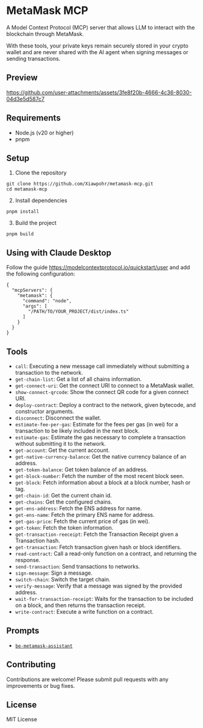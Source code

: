 # MetaMask MCP

A Model Context Protocol (MCP) server that allows LLM to interact with the blockchain through MetaMask.

With these tools, your private keys remain securely stored in your crypto wallet and are never shared with the AI agent when signing messages or sending transactions.

## Preview

https://github.com/user-attachments/assets/3fe8f20b-4666-4c36-8030-04d3e5d587c7

## Requirements
- Node.js (v20 or higher)
- pnpm

## Setup

1. Clone the repository
```
git clone https://github.com/Xiawpohr/metamask-mcp.git
cd metamask-mcp
```

2. Install dependencies
```
pnpm install
```

3. Build the project
```
pnpm build
```

## Using with Claude Desktop

Follow the guide https://modelcontextprotocol.io/quickstart/user and add the following configuration:

```
{
  "mcpServers": {
    "metamask": {
      "command": "node",
      "args": [
        "/PATH/TO/YOUR_PROJECT/dist/index.ts"
      ]
    }
  }
}
```

## Tools

- `call`: Executing a new message call immediately without submitting a transaction to the network.
- `get-chain-list`: Get a list of all chains information.
- `get-connect-uri`: Get the connect URI to connect to a MetaMask wallet.
- `show-connect-qrcode`: Show the connect QR code for a given connect URI.
- `deploy-contract`: Deploy a contract to the network, given bytecode, and constructor arguments.
- `disconnect`: Disconnect the wallet.
- `estimate-fee-per-gas`: Estimate for the fees per gas (in wei) for a transaction to be likely included in the next block.
- `estimate-gas`: Estimate the gas necessary to complete a transaction without submitting it to the network.
- `get-account`: Get the current account.
- `get-native-currency-balance`: Get the native currency balance of an address.
- `get-token-balance`: Get token balance of an address.
- `get-block-number`: Fetch the number of the most recent block seen.
- `get-block`: Fetch information about a block at a block number, hash or tag.
- `get-chain-id`: Get the current chain id.
- `get-chains`: Get the configured chains.
- `get-ens-address`: Fetch the ENS address for name.
- `get-ens-name`: Fetch the primary ENS name for address.
- `get-gas-price`: Fetch the current price of gas (in wei).
- `get-token`: Fetch the token information.
- `get-transaction-reeceipt`: Fetch the Transaction Receipt given a Transaction hash.
- `get-transaction`: Fetch transaction given hash or block identifiers.
- `read-contract`: Call a read-only function on a contract, and returning the response.
- `send-transaction`: Send transactions to networks.
- `sign-message`: Sign a message.
- `switch-chain`: Switch the target chain.
- `verify-message`: Verify that a message was signed by the provided address.
- `wait-for-transaction-receipt`: Waits for the transaction to be included on a block, and then returns the transaction receipt.
- `write-contract`: Execute a write function on a contract.

## Prompts
- [`be-metamask-assistant`](./src/prompts/be-metamask-assistant.ts)

## Contributing

Contributions are welcome! Please submit pull requests with any improvements or bug fixes.

## License

MIT License
